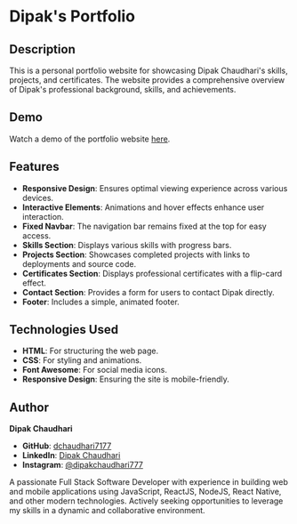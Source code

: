 
# Dipak's Portfolio

## Description
This is a personal portfolio website for showcasing Dipak Chaudhari's skills, projects, and certificates. The website provides a comprehensive overview of Dipak's professional background, skills, and achievements.

## Demo
Watch a demo of the portfolio website [here](https://youtu.be/w_j3muVSUi8).

## Features
- **Responsive Design**: Ensures optimal viewing experience across various devices.
- **Interactive Elements**: Animations and hover effects enhance user interaction.
- **Fixed Navbar**: The navigation bar remains fixed at the top for easy access.
- **Skills Section**: Displays various skills with progress bars.
- **Projects Section**: Showcases completed projects with links to deployments and source code.
- **Certificates Section**: Displays professional certificates with a flip-card effect.
- **Contact Section**: Provides a form for users to contact Dipak directly.
- **Footer**: Includes a simple, animated footer.

## Technologies Used
- **HTML**: For structuring the web page.
- **CSS**: For styling and animations.
- **Font Awesome**: For social media icons.
- **Responsive Design**: Ensuring the site is mobile-friendly.

## Author
**Dipak Chaudhari**

- **GitHub**: [dchaudhari7177](https://github.com/dchaudhari7177)
- **LinkedIn**: [Dipak Chaudhari](https://www.linkedin.com/in/dipak-chaudhari-813669248)
- **Instagram**: [@dipakchaudhari777](https://www.instagram.com/dipakchaudhari777)

A passionate Full Stack Software Developer with experience in building web and mobile applications using JavaScript, ReactJS, NodeJS, React Native, and other modern technologies. Actively seeking opportunities to leverage my skills in a dynamic and collaborative environment.
```
